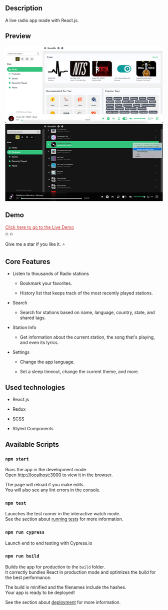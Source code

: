<h2>Description</h2>
A live radio app made with React.js.

<h2>Preview</h2>

<img src="/Screenshots/Capture1.png" />

<img src="/Screenshots/Capture2.png" />

<h2>Demo</h2>

<a href="https://soundex-32e88.web.app" style="color: #cb3837; display: block; margin-bottom: 4px;">Click here to go to the Live Demo</a> 🔥 🔥 <br/>

Give me a star if you like it. ⭐

<h2>Core Features</h2>

 <ul class="bullet--1">
         <li><p>Listen to thousands of Radio stations</p>
            <ul class="bullet--2">
                <li><p>Bookmark your favorites.</p></li>
                <li><p>History list that keeps track of the most recently played stations.</p></li>
            </ul>
        </li>
        <li><p>Search </p>
            <ul class="bullet--2">
                <li><p>Search for stations based on name, language, country, state, and shared tags.</p></li>
            </ul>
        </li>
        <li><p>Station Info </p>
            <ul class="bullet--2">
                <li><p>Get information about the current station, the song that's playing, and even its lyrics.</p></li>
            </ul>
        </li>
        <li><p>Settings </p>
            <ul class="bullet--2">
                <li><p>Change the app language.</p></li>
                <li><p>Set a sleep timeout, change the current theme, and more.</p></li>
            </ul>
        </li>
</ul>
 <h2>Used technologies</h2>    
  <ul class="bullet--1">
                                                    <li><p>React.js</p></li>
                                                    <li><p>Redux</p></li>
                                                    <li><p>SCSS</p></li>
                                                    <li><p>Styled Components</p></li>
                                                </ul>

## Available Scripts

### `npm start`

Runs the app in the development mode.<br />
Open [http://localhost:3000](http://localhost:3000) to view it in the browser.

The page will reload if you make edits.<br />
You will also see any lint errors in the console.

### `npm test`

Launches the test runner in the interactive watch mode.<br />
See the section about [running tests](https://facebook.github.io/create-react-app/docs/running-tests) for more information.

### `npm run cypress`

Launch end to end testing with Cypress.io

### `npm run build`

Builds the app for production to the `build` folder.<br />
It correctly bundles React in production mode and optimizes the build for the best performance.

The build is minified and the filenames include the hashes.<br />
Your app is ready to be deployed!

See the section about [deployment](https://facebook.github.io/create-react-app/docs/deployment) for more information.

